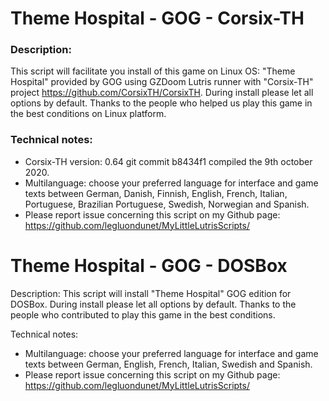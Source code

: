 # Theme Hospital - GOG - Corsix-TH

### Description:
This script will facilitate you install of this game on Linux OS:
"Theme Hospital" provided by GOG using GZDoom Lutris runner with "Corsix-TH" project https://github.com/CorsixTH/CorsixTH.
During install please let all options by default.
Thanks to the people who helped us play this game in the best conditions on Linux platform.

### Technical notes:
- Corsix-TH version: 0.64 git commit b8434f1 compiled the 9th october 2020.
- Multilanguage: choose your preferred language for interface and game texts between German, Danish, Finnish, English, French, Italian, Portuguese, Brazilian Portuguese, Swedish, Norwegian and Spanish.
- Please report issue concerning this script on my Github page:
https://github.com/legluondunet/MyLittleLutrisScripts/

# Theme Hospital - GOG - DOSBox

Description:
This script will install "Theme Hospital" GOG edition for DOSBox.
During install please let all options by default.
Thanks to the people who contributed to play this game in the best conditions.

Technical notes:
- Multilanguage: choose your preferred language for interface and game texts between German, English, French, Italian, Swedish and Spanish.
- Please report issue concerning this script on my Github page:
https://github.com/legluondunet/MyLittleLutrisScripts/
